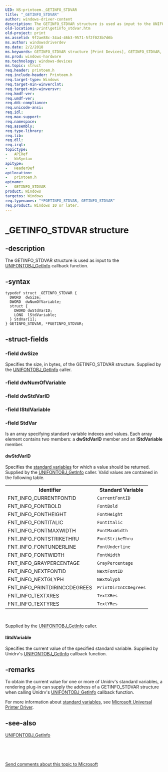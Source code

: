 ```yaml
---
UID: NS:printoem._GETINFO_STDVAR
title: "_GETINFO_STDVAR"
author: windows-driver-content
description: The GETINFO_STDVAR structure is used as input to the UNIFONTOBJ_GetInfo callback function.
old-location: print\getinfo_stdvar.htm
old-project: print
ms.assetid: 9f2ae88c-34a4-46b3-9571-5f2f023b7d6b
ms.author: windowsdriverdev
ms.date: 2/2/2018
ms.keywords: GETINFO_STDVAR structure [Print Devices], GETINFO_STDVAR, printoem/PGETINFO_STDVAR, print_unidrv-pscript_rendering_3a08d48b-215f-4acc-89ef-849a2b826ce7.xml, *PGETINFO_STDVAR, printoem/GETINFO_STDVAR, PGETINFO_STDVAR structure pointer [Print Devices], PGETINFO_STDVAR, _GETINFO_STDVAR, print.getinfo_stdvar
ms.prod: windows-hardware
ms.technology: windows-devices
ms.topic: struct
req.header: printoem.h
req.include-header: Printoem.h
req.target-type: Windows
req.target-min-winverclnt: 
req.target-min-winversvr: 
req.kmdf-ver: 
req.umdf-ver: 
req.ddi-compliance: 
req.unicode-ansi: 
req.idl: 
req.max-support: 
req.namespace: 
req.assembly: 
req.type-library: 
req.lib: 
req.dll: 
req.irql: 
topictype:
-	APIRef
-	kbSyntax
apitype:
-	HeaderDef
apilocation:
-	printoem.h
apiname:
-	GETINFO_STDVAR
product: Windows
targetos: Windows
req.typenames: "*PGETINFO_STDVAR, GETINFO_STDVAR"
req.product: Windows 10 or later.
---
```


# _GETINFO_STDVAR structure


## -description


The GETINFO_STDVAR structure is used as input to the <a href="https://msdn.microsoft.com/library/windows/hardware/ff563594">UNIFONTOBJ_GetInfo</a> callback function.


## -syntax


````
typedef struct _GETINFO_STDVAR {
  DWORD  dwSize;
  DWORD  dwNumOfVariable;
  struct {
    DWORD dwStdVarID;
    LONG  lStdVariable;
  } StdVar[1];
} GETINFO_STDVAR, *PGETINFO_STDVAR;
````


## -struct-fields




### -field dwSize

Specifies the size, in bytes, of the GETINFO_STDVAR structure. Supplied by the <a href="https://msdn.microsoft.com/library/windows/hardware/ff563594">UNIFONTOBJ_GetInfo</a> caller.


### -field dwNumOfVariable


### -field dwStdVarID

 


### -field lStdVariable

 


### -field StdVar

Is an array specifying standard variable indexes and values. Each array element contains two members: a <b>dwStdVarID</b> member and an <b>lStdVariable</b> member.



#### dwStdVarID

Specifies the <a href="https://msdn.microsoft.com/d3f85c0f-7387-4301-8b1e-904471aed4b0">standard variables</a> for which a value should be returned. Supplied by the <a href="https://msdn.microsoft.com/library/windows/hardware/ff563594">UNIFONTOBJ_GetInfo</a> caller. Valid values are contained in the following table.

<table>
<tr>
<th>Identifier</th>
<th>Standard Variable</th>
</tr>
<tr>
<td>
FNT_INFO_CURRENTFONTID

</td>
<td>
<code>CurrentFontID</code>

</td>
</tr>
<tr>
<td>
FNT_INFO_FONTBOLD

</td>
<td>
<code>FontBold</code>

</td>
</tr>
<tr>
<td>
FNT_INFO_FONTHEIGHT

</td>
<td>
<code>FontHeight</code>

</td>
</tr>
<tr>
<td>
FNT_INFO_FONTITALIC

</td>
<td>
<code>FontItalic</code>

</td>
</tr>
<tr>
<td>
FNT_INFO_FONTMAXWIDTH

</td>
<td>
<code>FontMaxWidth</code>

</td>
</tr>
<tr>
<td>
FNT_INFO_FONTSTRIKETHRU

</td>
<td>
<code>FontStrikeThru</code>

</td>
</tr>
<tr>
<td>
FNT_INFO_FONTUNDERLINE

</td>
<td>
<code>FontUnderline</code>

</td>
</tr>
<tr>
<td>
FNT_INFO_FONTWIDTH

</td>
<td>
<code>FontWidth</code>

</td>
</tr>
<tr>
<td>
FNT_INFO_GRAYPERCENTAGE

</td>
<td>
<code>GrayPercentage</code>

</td>
</tr>
<tr>
<td>
FNT_INFO_NEXTFONTID

</td>
<td>
<code>NextFontID</code>

</td>
</tr>
<tr>
<td>
FNT_INFO_NEXTGLYPH

</td>
<td>
<code>NextGlyph</code>

</td>
</tr>
<tr>
<td>
FNT_INFO_PRINTDIRINCCDEGREES

</td>
<td>
<code>PrintDirInCCDegrees</code>

</td>
</tr>
<tr>
<td>
FNT_INFO_TEXTXRES

</td>
<td>
<code>TextXRes</code>

</td>
</tr>
<tr>
<td>
FNT_INFO_TEXTYRES

</td>
<td>
<code>TextYRes</code>

</td>
</tr>
</table>
 

Supplied by the <a href="https://msdn.microsoft.com/library/windows/hardware/ff563594">UNIFONTOBJ_GetInfo</a> caller.



#### lStdVariable

Specifies the current value of the specified standard variable. Supplied by Unidrv's <a href="https://msdn.microsoft.com/library/windows/hardware/ff563594">UNIFONTOBJ_GetInfo</a> callback function.


## -remarks



To obtain the current value for one or more of Unidrv's standard variables, a rendering plug-in can supply the address of a GETINFO_STDVAR structure when calling Unidrv's <a href="https://msdn.microsoft.com/library/windows/hardware/ff563594">UNIFONTOBJ_GetInfo</a> callback function.

For more information about <a href="https://msdn.microsoft.com/d3f85c0f-7387-4301-8b1e-904471aed4b0">standard variables</a>, see <a href="https://msdn.microsoft.com/1f5d68a1-3552-44a9-a0c5-b3ec5fe22a22">Microsoft Universal Printer Driver</a>.




## -see-also

<a href="https://msdn.microsoft.com/library/windows/hardware/ff563594">UNIFONTOBJ_GetInfo</a>



 

 

<a href="mailto:wsddocfb@microsoft.com?subject=Documentation%20feedback [print\print]:%20GETINFO_STDVAR structure%20 RELEASE:%20(2/2/2018)&amp;body=%0A%0APRIVACY STATEMENT%0A%0AWe use your feedback to improve the documentation. We don't use your email address for any other purpose, and we'll remove your email address from our system after the issue that you're reporting is fixed. While we're working to fix this issue, we might send you an email message to ask for more info. Later, we might also send you an email message to let you know that we've addressed your feedback.%0A%0AFor more info about Microsoft's privacy policy, see http://privacy.microsoft.com/en-us/default.aspx." title="Send comments about this topic to Microsoft">Send comments about this topic to Microsoft</a>

